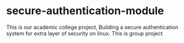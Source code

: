 # secure-authentication-module
This is our academic college project, Building a secure authentication system for extra layer of security on linux. This is group project
